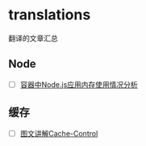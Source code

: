 # translations
翻译的文章汇总


## Node

- [ ] [容器中Node.js应用内存使用情况分析](https://github.com/user/repo/issues/4)

## 缓存

- [ ] [图文讲解Cache-Control](https://github.com/user/repo/issues/3)
